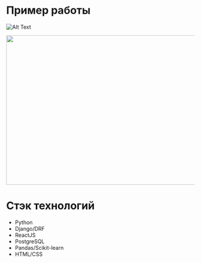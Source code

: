 # Пример работы

![Alt Text](https://media.giphy.com/media/6cpwY6Qu6yJ3CFVXGM/giphy.gif?cid=790b7611a9ec7af0c9ec0b35cd517c76151b6ed37d97d610&rid=giphy.gif&ct=g)

<img src="https://media.giphy.com/media/6cpwY6Qu6yJ3CFVXGM/giphy.gif" width="600" height="400" />

# Стэк технологий

* Python
* Django/DRF
* ReactJS
* PostgreSQL
* Pandas/Scikit-learn
* HTML/CSS

